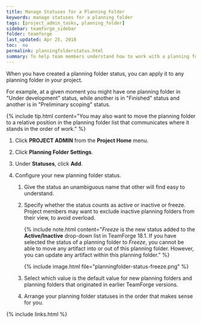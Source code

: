 ```yaml
---
title: Manage Statuses for a Planning Folder
keywords: manage statuses for a planning folder
tags: [project_admin_tasks, planning_folder]
sidebar: teamforge_sidebar
folder: teamforge
last_updated: Apr 25, 2018
toc:  no
permalink: planningfolderstatus.html
summary: To help team members understand how to work with a planning folder, create statuses for it that correspond to the planning folder's life cycle.
---
```


When you have created a planning folder status, you can apply it to any planning folder in your project.

For example, at a given moment you might have one planning folder in "Under development" status, while another is in "Finished" status and another is in "Preliminary scoping" status.

 {% include tip.html content="You may also want to move the planning folder to a relative position in the planning folder list that communicates where it stands in the order of work." %}

 1. Click **PROJECT ADMIN** from the **Project Home** menu.

 2. Click **Planning Folder Settings**.

 3. Under **Statuses**, click **Add**.

 4. Configure your new planning folder status.

    1. Give the status an unambiguous name that other will find easy to understand.

    2. Specify whether the status counts as active or inactive or freeze. Project members may want to exclude inactive planning folders from their view, to avoid overload.

       {% include note.html content="_Freeze_ is the new status added to the **Active/Inactive** drop-down list in TeamForge 18.1. If you have selected the status of a planning folder to _Freeze_, you cannot be able to move any artifact into or out of this planning folder. However, you can update any artifact within this planning folder." %}

       {% include image.html file="planningfolder-status-freeze.png" %}

    3. Select which value is the default value for new planning folders and planning folders that originated in earlier TeamForge versions.

    4. Arrange your planning folder statuses in the order that makes sense for you.


  
{% include links.html %}